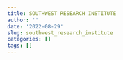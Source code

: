 ```yaml
---
title: SOUTHWEST RESEARCH INSTITUTE
author: ''
date: '2022-08-29'
slug: southwest_research_institute
categories: []
tags: []
---
```

